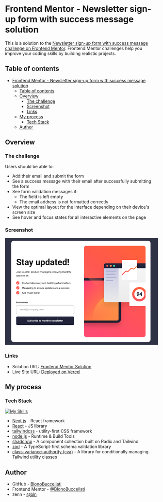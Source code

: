 # Frontend Mentor - Newsletter sign-up form with success message solution

This is a solution to the [Newsletter sign-up form with success message challenge on Frontend Mentor](https://www.frontendmentor.io/challenges/newsletter-signup-form-with-success-message-3FC1AZbNrv). Frontend Mentor challenges help you improve your coding skills by building realistic projects.

## Table of contents

- [Frontend Mentor - Newsletter sign-up form with success message solution](#frontend-mentor---newsletter-sign-up-form-with-success-message-solution)
  - [Table of contents](#table-of-contents)
  - [Overview](#overview)
    - [The challenge](#the-challenge)
    - [Screenshot](#screenshot)
    - [Links](#links)
  - [My process](#my-process)
    - [Tech Stack](#tech-stack)
  - [Author](#author)

## Overview

### The challenge

Users should be able to:

- Add their email and submit the form
- See a success message with their email after successfully submitting the form
- See form validation messages if:
  - The field is left empty
  - The email address is not formatted correctly
- View the optimal layout for the interface depending on their device's screen size
- See hover and focus states for all interactive elements on the page

### Screenshot

![](./screenshot.png)

### Links

- Solution URL: [Frontend Mentor Solution](https://www.frontendmentor.io/challenges/tip-calculator-app-ugJNGbJUX)
- Live Site URL: [Deployed on Vercel](https://fm-newsletter-singup-form-with-success-message-e8kt.vercel.app/)

## My process

### Tech Stack

[![My Skills](https://skillicons.dev/icons?i=nextjs,react,tailwind,nodejs)](https://skillicons.dev)

- [Next.js](https://nextjs.org/) - React framework
- [React](https://reactjs.org/) - JS library
- [tailwindcss](https://tailwindcss.com/) - utility-first CSS framework
- [node.js](https://nodejs.org/ja) - Runtime & Build Tools
- [shadcn/ui](https://ui.shadcn.com/) - A component collection built on Radix and Tailwind
- [zod](https://zod.dev/) - A TypeScript-first schema validation library
- [class-variance-authority (cva)](https://cva.style/docs) - A library for conditionally managing Tailwind utility classes

## Author

- GitHub - [BlonoBuccellati](https://github.com/BlonoBuccellati)
- Frontend Mentor - [@BlonoBuccellati](https://www.frontendmentor.io/profile/BlonoBuccellati)
- zenn - [@bln](https://zenn.dev/bln)
